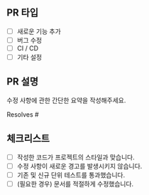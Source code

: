 ## PR 타입
- [ ] 새로운 기능 추가
- [ ] 버그 수정
- [ ] CI / CD
- [ ] 기타 설정

## PR 설명
수정 사항에 관한 간단한 요약을 작성해주세요.

Resolves #<issue No.>

## 체크리스트
- [ ] 작성한 코드가 프로젝트의 스타일과 맞습니다.
- [ ] 수정 사항이 새로운 경고를 발생시키지 않습니다.
- [ ] 기존 및 신규 단위 테스트를 통과했습니다.
- [ ] (필요한 경우) 문서를 적절하게 수정했습니다.

